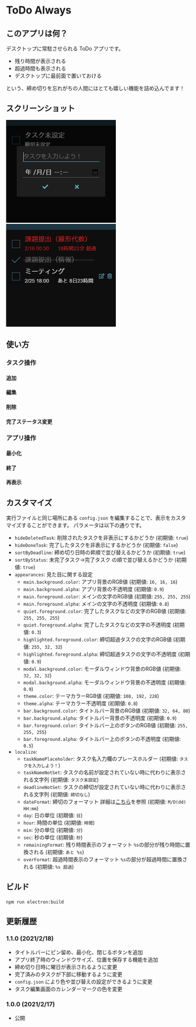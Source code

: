 # ToDo Always

## このアプリは何？

デスクトップに常駐させられる ToDo アプリです。

- 残り時間が表示される
- 超過時間も表示される
- デスクトップに最前面で置いておける

という、締め切りを忘れがちの人間にはとても嬉しい機能を詰め込んでます！

## スクリーンショット

![スクリーンショット](screenshot/1.png)
![スクリーンショット](screenshot/2.png)

## 使い方

### タスク操作

#### 追加

#### 編集

#### 削除

#### 完了ステータス変更

### アプリ操作

#### 最小化

#### 終了

#### 再表示

## カスタマイズ

実行ファイルと同じ場所にある `config.json` を編集することで、表示をカスタマイズすることができます。
パラメータは以下の通りです。

- `hideDeletedTask`: 削除されたタスクを非表示にするかどうか (初期値: `true`)
- `hideDoneTask`: 完了したタスクを非表示にするかどうか (初期値: `false`)
- `sortByDeadline`: 締め切り日時の昇順で並び替えるかどうか (初期値: `true`)
- `sortByStatus`: 未完了タスク→完了タスク の順で並び替えるかどうか (初期値: `true`)
- `appearances`: 見た目に関する設定
  - `main.background.color`: アプリ背景のRGB値 (初期値: `16, 16, 16`)
  - `main.background.alpha`: アプリ背景の不透明度 (初期値: `0.9`)
  - `main.foreground.color`: メインの文字のRGB値 (初期値: `255, 255, 255`)
  - `main.foreground.alpha`: メインの文字の不透明度 (初期値: `0.8`)
  - `quiet.foreground.color`: 完了したタスクなどの文字のRGB値 (初期値: `255, 255, 255`)
  - `quiet.foreground.alpha`: 完了したタスクなどの文字の不透明度 (初期値: `0.3`)
  - `highlighted.foreground.color`: 締切超過タスクの文字のRGB値 (初期値: `255, 32, 32`)
  - `highlighted.foreground.alpha`: 締切超過タスクの文字の不透明度 (初期値: `0.9`)
  - `modal.background.color`: モーダルウィンドウ背景のRGB値 (初期値: `32, 32, 32`)
  - `modal.background.alpha`: モーダルウィンドウ背景の不透明度 (初期値: `0.9`)
  - `theme.color`: テーマカラーRGB値 (初期値: `108, 192, 228`)
  - `theme.alpha`: テーマカラー不透明度 (初期値: `0.8`)
  - `bar.background.color`: タイトルバー背景のRGB値 (初期値: `32, 64, 80`)
  - `bar.background.alpha`: タイトルバー背景の不透明度 (初期値: `0.9`)
  - `bar.foreground.color`: タイトルバー上のボタンのRGB値 (初期値: `255, 255, 255`)
  - `bar.foreground.alpha`: タイトルバー上のボタンの不透明度 (初期値: `0.5`)
- `localize`: 
  - `taskNamePlaceholder`: タスク名入力欄のプレースホルダー (初期値: `タスクを入力しよう！`)
  - `taskNameNotSet`: タスクの名前が設定されていない時に代わりに表示される文字列 (初期値: `タスク未設定`)
  - `deadlineNotSet`: タスクの締切が設定されていない時に代わりに表示される文字列 (初期値: `締切なし`)
  - `dateFormat`: 締切のフォーマット 詳細は[こちら](https://day.js.org/docs/en/display/format)を参照 (初期値: `M/D(dd) HH:mm`)
  - `day`: 日の単位 (初期値: `日`)
  - `hour`: 時間の単位 (初期値: `時間`)
  - `min`: 分の単位 (初期値: `分`)
  - `sec`: 秒の単位 (初期値: `秒`)
  - `remainingFormat`: 残り時間表示のフォーマット `%s`の部分が残り時間に置換される (初期値: `あと %s`)
  - `overFormat`: 超過時間表示のフォーマット `%s`の部分が超過時間に置換される (初期値: `%s 超過`)

## ビルド

`npm run electron:build`

## 更新履歴

### 1.1.0 (2021/2/18)

- タイトルバーにピン留め、最小化、閉じるボタンを追加
- アプリ終了時のウィンドウサイズ、位置を保存する機能を追加
- 締め切り日時に曜日が表示されるように変更
- 完了済みのタスクが下部に移動するように変更
- `config.json` により色や並び替えの設定ができるように変更
- タスク編集画面のカレンダーマークの色を変更

### 1.0.0 (2021/2/17)

- 公開
